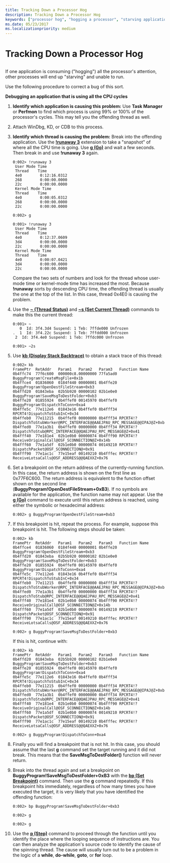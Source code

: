 ```yaml
---
title: Tracking Down a Processor Hog
description: Tracking Down a Processor Hog
keywords: ["processor hog", "hogging a processor", "starving applications"]
ms.date: 05/23/2017
ms.localizationpriority: medium
---
```


# Tracking Down a Processor Hog


## <span id="ddk_tracking_down_a_processor_hog_dbg"></span><span id="DDK_TRACKING_DOWN_A_PROCESSOR_HOG_DBG"></span>


If one application is consuming ("hogging") all the processor's attention, other processes will end up "starving" and unable to run.

Use the following procedure to correct a bug of this sort.

**Debugging an application that is using all the CPU cycles**

1.  **Identify which application is causing this problem:** Use **Task Manager** or **Perfmon** to find which process is using 99% or 100% of the processor's cycles. This may tell you the offending thread as well.

2.  Attach WinDbg, KD, or CDB to this process.

3.  **Identify which thread is causing the problem:** Break into the offending application. Use the [**!runaway 3**](-runaway.md) extension to take a "snapshot" of where all the CPU time is going. Use [**g (Go)**](g--go-.md) and wait a few seconds. Then break in and use **!runaway 3** again.

    ```dbgcmd
    0:002> !runaway 3
     User Mode Time
     Thread    Time
     4e0        0:12:16.0312
     268        0:00:00.0000
     22c        0:00:00.0000
     Kernel Mode Time
     Thread    Time
     4e0        0:00:05.0312
     268        0:00:00.0000
     22c        0:00:00.0000

    0:002> g

    0:001> !runaway 3
     User Mode Time
     Thread    Time
     4e0        0:12:37.0609
     3d4        0:00:00.0000
     22c        0:00:00.0000
     Kernel Mode Time
     Thread    Time
     4e0        0:00:07.0421
     3d4        0:00:00.0000
     22c        0:00:00.0000
    ```

    Compare the two sets of numbers and look for the thread whose user-mode time or kernel-mode time has increased the most. Because **!runaway** sorts by descending CPU time, the offending thread is usually the one at the top of the list. In this case, thread 0x4E0 is causing the problem.

4.  Use the [**~ (Thread Status)**](---thread-status-.md) and [**~s (Set Current Thread)**](-s--set-current-thread-.md) commands to make this the current thread:
    ```dbgcmd
    0:001> ~
       0  Id: 3f4.3d4 Suspend: 1 Teb: 7ffde000 Unfrozen
    .  1  Id: 3f4.22c Suspend: 1 Teb: 7ffdd000 Unfrozen
     2  Id: 3f4.4e0 Suspend: 1 Teb: 7ffdc000 Unfrozen

    0:001> ~2s
    ```

5.  Use [**kb (Display Stack Backtrace)**](k--kb--kc--kd--kp--kp--kv--display-stack-backtrace-.md) to obtain a stack trace of this thread:
    ```dbgcmd
    0:002> kb
    FramePtr  RetAddr   Param1   Param2   Param3   Function Name
    0b4ffc74  77f6c600  000000c8.00000000 77fa5ad0 BuggyProgram!CreateMsgFile+0x1b
    0b4ffce4  01836060  0184f440 00000001 0b4ffe20 BuggyProgram!OpenDestFileStream+0xb3
    0b4ffd20  01843eba  02b5b920 00000102 02b1e0e0 BuggyProgram!SaveMsgToDestFolder+0xb3
    0b4ffe20  01855924  0b4ffef0 00145970 0b4ffef0 BuggyProgram!DispatchToConn+0xa4
    0b4ffe5c  77e112e6  01843e16 0b4ffef0 0b4fff34 RPCRT4!DispatchToStubInC+0x34
    0b4ffeb0  77e11215  0b4ffef0 00000000 0b4fff34 RPCRT4!?DispatchToStubWorker@RPC_INTERFACE@@AAEJPAU_RPC_MESSAGE@@IPAJ@Z+0xb0
    0b4ffed0  77e1a3b1  0b4ffef0 00000000 0b4fff34 RPCRT4!?DispatchToStub@RPC_INTERFACE@@QAEJPAU_RPC_MESSAGE@Z+0x41
    0b4fff40  77e181e4  02b1e0b0 00000074 0b4fff90 RPCRT4!?ReceiveOriginalCall@OSF_SCONNECTION@Z+0x14b
    0b4fff60  77e1a5df  02b1e0b0 00000074 00149210 RPCRT4!?DispatchPacket@OSF_SCONNECTION@+0x91
    0b4fff90  77e1ac1c  77e15eaf 00149210 0b4fffec RPCRT4!?ReceiveLotsaCalls@OSF_ADDRESS@@QAEXXZ+0x76
    ```

6.  Set a breakpoint on the return address of the currently-running function. In this case, the return address is shown on the first line as 0x77F6C600. The return address is equivalent to the function offset shown on the second line (**BuggyProgram!OpenDestFileStream+0xB3**). If no symbols are available for the application, the function name may not appear. Use the [**g (Go)**](g--go-.md) command to execute until this return address is reached, using either the symbolic or hexadecimal address:
    ```dbgcmd
    0:002> g BuggyProgram!OpenDestFileStream+0xb3
    ```

7.  If this breakpoint is hit, repeat the process. For example, suppose this breakpoint is hit. The following steps should be taken:

    ```dbgcmd
    0:002> kb
    FramePtr  RetAddr   Param1   Param2   Param3   Function Name
    0b4ffce4  01836060  0184f440 00000001 0b4ffe20 BuggyProgram!OpenDestFileStream+0xb3
    0b4ffd20  01843eba  02b5b920 00000102 02b1e0e0 BuggyProgram!SaveMsgToDestFolder+0xb3
    0b4ffe20  01855924  0b4ffef0 00145970 0b4ffef0 BuggyProgram!DispatchToConn+0xa4
    0b4ffe5c  77e112e6  01843e16 0b4ffef0 0b4fff34 RPCRT4!DispatchToStubInC+0x34
    0b4ffeb0  77e11215  0b4ffef0 00000000 0b4fff34 RPCRT4!?DispatchToStubWorker@RPC_INTERFACE@@AAEJPAU_RPC_MESSAGE@@IPAJ@Z+0xb0
    0b4ffed0  77e1a3b1  0b4ffef0 00000000 0b4fff34 RPCRT4!?DispatchToStub@RPC_INTERFACE@@QAEJPAU_RPC_MESSAGE@Z+0x41
    0b4fff40  77e181e4  02b1e0b0 00000074 0b4fff90 RPCRT4!?ReceiveOriginalCall@OSF_SCONNECTION@Z+0x14b
    0b4fff60  77e1a5df  02b1e0b0 00000074 00149210 RPCRT4!?DispatchPacket@OSF_SCONNECTION@+0x91
    0b4fff90  77e1ac1c  77e15eaf 00149210 0b4fffec RPCRT4!?ReceiveLotsaCalls@OSF_ADDRESS@@QAEXXZ+0x76

    0:002> g BuggyProgram!SaveMsgToDestFolder+0xb3
    ```

    If this is hit, continue with:

    ```dbgcmd
    0:002> kb
    FramePtr  RetAddr   Param1   Param2   Param3   Function Name
    0b4ffd20  01843eba  02b5b920 00000102 02b1e0e0 BuggyProgram!SaveMsgToDestFolder+0xb3
    0b4ffe20  01855924  0b4ffef0 00145970 0b4ffef0 BuggyProgram!DispatchToConn+0xa4
    0b4ffe5c  77e112e6  01843e16 0b4ffef0 0b4fff34 RPCRT4!DispatchToStubInC+0x34
    0b4ffeb0  77e11215  0b4ffef0 00000000 0b4fff34 RPCRT4!?DispatchToStubWorker@RPC_INTERFACE@@AAEJPAU_RPC_MESSAGE@@IPAJ@Z+0xb0
    0b4ffed0  77e1a3b1  0b4ffef0 00000000 0b4fff34 RPCRT4!?DispatchToStub@RPC_INTERFACE@@QAEJPAU_RPC_MESSAGE@Z+0x41
    0b4fff40  77e181e4  02b1e0b0 00000074 0b4fff90 RPCRT4!?ReceiveOriginalCall@OSF_SCONNECTION@Z+0x14b
    0b4fff60  77e1a5df  02b1e0b0 00000074 00149210 RPCRT4!?DispatchPacket@OSF_SCONNECTION@+0x91
    0b4fff90  77e1ac1c  77e15eaf 00149210 0b4fffec RPCRT4!?ReceiveLotsaCalls@OSF_ADDRESS@@QAEXXZ+0x76

    0:002> g BuggyProgram!DispatchToConn+0xa4
    ```

8.  Finally you will find a breakpoint that is not hit. In this case, you should assume that the last **g** command set the target running and it did not break. This means that the **SaveMsgToDestFolder()** function will never return.

9.  Break into the thread again and set a breakpoint on **BuggyProgram!SaveMsgToDestFolder+0xB3** with the [**bp (Set Breakpoint)**](bp--bu--bm--set-breakpoint-.md) command. Then use the **g** command repeatedly. If this breakpoint hits immediately, regardless of how many times you have executed the target, it is very likely that you have identified the offending function:
    ```dbgcmd
    0:002> bp BuggyProgram!SaveMsgToDestFolder+0xb3

    0:002> g 

    0:002> g 
    ```

10. Use the [**p (Step)**](p--step-.md) command to proceed through the function until you identify the place where the looping sequence of instructions are. You can then analyze the application's source code to identify the cause of the spinning thread. The cause will usually turn out to be a problem in the logic of a **while**, **do-while**, **goto**, or **for** loop.

 

 





